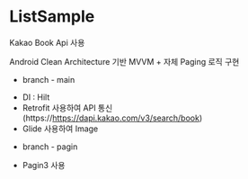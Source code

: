 # ListSample

Kakao Book Api 사용


Android Clean Architecture 기반 MVVM + 자체 Paging 로직 구현

* branch - main
- DI : Hilt
- Retrofit 사용하여 API 통신 (https://https://dapi.kakao.com/v3/search/book)
- Glide 사용하여 Image

* branch - pagin
- Pagin3 사용

